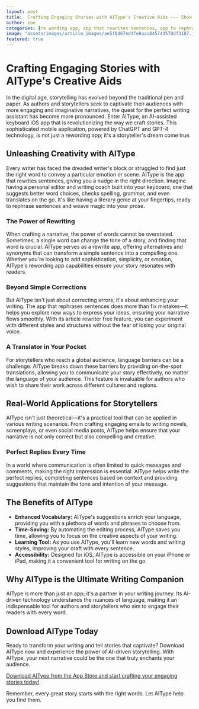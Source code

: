 ```yaml
---
layout: post
title:  Crafting Engaging Stories with AIType's Creative Aids --- Show how AIType can assist authors and storytellers in creating more engaging and imaginative narratives.
author: zoe
categories: [re wording app, app that rewrites sentences, app to rephrase sentences, rewrite app, rewording app, app that rephrases sentences, article rewriter free]
image: "assets/images/article_images/ae5f0d67ed4fe8aac845744570df3187.jpg"
featured: true
---
```


# Crafting Engaging Stories with AIType's Creative Aids

In the digital age, storytelling has evolved beyond the traditional pen and paper. As authors and storytellers seek to captivate their audiences with more engaging and imaginative narratives, the quest for the perfect writing assistant has become more pronounced. Enter AIType, an AI-assisted keyboard iOS app that is revolutionizing the way we craft stories. This sophisticated mobile application, powered by ChatGPT and GPT-4 technology, is not just a rewording app; it's a storyteller's dream come true.

## Unleashing Creativity with AIType

Every writer has faced the dreaded writer's block or struggled to find just the right word to convey a particular emotion or scene. AIType is the app that rewrites sentences, giving you a nudge in the right direction. Imagine having a personal editor and writing coach built into your keyboard, one that suggests better word choices, checks spelling, grammar, and even translates on the go. It's like having a literary genie at your fingertips, ready to rephrase sentences and weave magic into your prose.

### The Power of Rewriting

When crafting a narrative, the power of words cannot be overstated. Sometimes, a single word can change the tone of a story, and finding that word is crucial. AIType serves as a rewrite app, offering alternatives and synonyms that can transform a simple sentence into a compelling one. Whether you're looking to add sophistication, simplicity, or emotion, AIType's rewording app capabilities ensure your story resonates with readers.

### Beyond Simple Corrections

But AIType isn't just about correcting errors; it's about enhancing your writing. The app that rephrases sentences does more than fix mistakes—it helps you explore new ways to express your ideas, ensuring your narrative flows smoothly. With its article rewriter free feature, you can experiment with different styles and structures without the fear of losing your original voice.

### A Translator in Your Pocket

For storytellers who reach a global audience, language barriers can be a challenge. AIType breaks down these barriers by providing on-the-spot translations, allowing you to communicate your story effectively, no matter the language of your audience. This feature is invaluable for authors who wish to share their work across different cultures and regions.

## Real-World Applications for Storytellers

AIType isn't just theoretical—it's a practical tool that can be applied in various writing scenarios. From crafting engaging emails to writing novels, screenplays, or even social media posts, AIType helps ensure that your narrative is not only correct but also compelling and creative.

### Perfect Replies Every Time

In a world where communication is often limited to quick messages and comments, making the right impression is essential. AIType helps write the perfect replies, completing sentences based on context and providing suggestions that maintain the tone and intention of your message.

## The Benefits of AIType

- **Enhanced Vocabulary:** AIType's suggestions enrich your language, providing you with a plethora of words and phrases to choose from.
- **Time-Saving:** By automating the editing process, AIType saves you time, allowing you to focus on the creative aspects of your writing.
- **Learning Tool:** As you use AIType, you'll learn new words and writing styles, improving your craft with every sentence.
- **Accessibility:** Designed for iOS, AIType is accessible on your iPhone or iPad, making it a convenient tool for writing on the go.

## Why AIType is the Ultimate Writing Companion

AIType is more than just an app; it's a partner in your writing journey. Its AI-driven technology understands the nuances of language, making it an indispensable tool for authors and storytellers who aim to engage their readers with every word.

## Download AIType Today

Ready to transform your writing and tell stories that captivate? Download AIType now and experience the power of AI-driven storytelling. With AIType, your next narrative could be the one that truly enchants your audience.

[Download AIType from the App Store and start crafting your engaging stories today!](https://apps.apple.com/us/app/aitype-grammar-check-keyboard/id6469163944)

Remember, every great story starts with the right words. Let AIType help you find them.